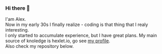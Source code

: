 ### Hi there 👋
I'am Alex.  
Now in my early 30s I finally realize - coding is that thing that I realy interesting.  
I only started to accumulate experience, but I have great plans.
My main source of knoledge is hexlet.io, go see [my profile](https://ru.hexlet.io/u/alex-654).  
Also check my repository below.  
